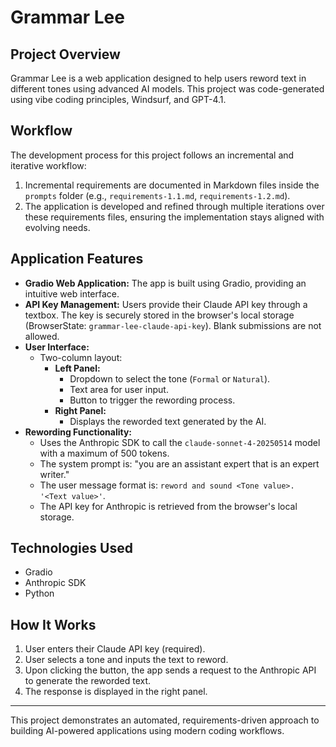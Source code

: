 # Grammar Lee

## Project Overview

Grammar Lee is a web application designed to help users reword text in different tones using advanced AI models. This project was code-generated using vibe coding principles, Windsurf, and GPT-4.1.

## Workflow

The development process for this project follows an incremental and iterative workflow:

1. Incremental requirements are documented in Markdown files inside the `prompts` folder (e.g., `requirements-1.1.md`, `requirements-1.2.md`).
2. The application is developed and refined through multiple iterations over these requirements files, ensuring the implementation stays aligned with evolving needs.

## Application Features

- **Gradio Web Application:** The app is built using Gradio, providing an intuitive web interface.
- **API Key Management:** Users provide their Claude API key through a textbox. The key is securely stored in the browser's local storage (BrowserState: `grammar-lee-claude-api-key`). Blank submissions are not allowed.
- **User Interface:**
  - Two-column layout:
    - **Left Panel:**
      - Dropdown to select the tone (`Formal` or `Natural`).
      - Text area for user input.
      - Button to trigger the rewording process.
    - **Right Panel:**
      - Displays the reworded text generated by the AI.
- **Rewording Functionality:**
  - Uses the Anthropic SDK to call the `claude-sonnet-4-20250514` model with a maximum of 500 tokens.
  - The system prompt is: "you are an assistant expert that is an expert writer."
  - The user message format is: `reword and sound <Tone value>. '<Text value>'`.
  - The API key for Anthropic is retrieved from the browser's local storage.

## Technologies Used
- Gradio
- Anthropic SDK
- Python

## How It Works
1. User enters their Claude API key (required).
2. User selects a tone and inputs the text to reword.
3. Upon clicking the button, the app sends a request to the Anthropic API to generate the reworded text.
4. The response is displayed in the right panel.

---

This project demonstrates an automated, requirements-driven approach to building AI-powered applications using modern coding workflows.
